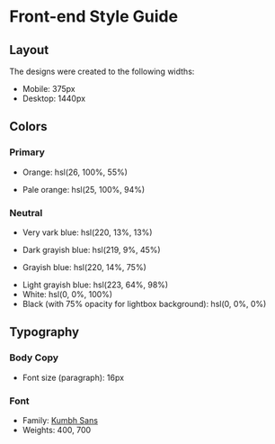 # Front-end Style Guide

## Layout

The designs were created to the following widths:

- Mobile: 375px
- Desktop: 1440px

## Colors

### Primary

<!-- Primary -->

- Orange: hsl(26, 100%, 55%)
<!-- Alternate Primary -->
- Pale orange: hsl(25, 100%, 94%)

### Neutral

<!-- Text color -->

- Very vark blue: hsl(220, 13%, 13%)
<!-- first color -->
- Dark grayish blue: hsl(219, 9%, 45%)
<!-- second color -->
- Grayish blue: hsl(220, 14%, 75%)
<!-- third color -->
- Light grayish blue: hsl(223, 64%, 98%)
- White: hsl(0, 0%, 100%)
- Black (with 75% opacity for lightbox background): hsl(0, 0%, 0%)

## Typography

### Body Copy

- Font size (paragraph): 16px

### Font

- Family: [Kumbh Sans](https://fonts.google.com/specimen/Kumbh+Sans)
- Weights: 400, 700
